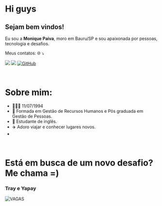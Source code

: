 # Hi guys

## Sejam bem vindos!
<p align="left">
  Eu sou a <b>Monique Paiva</b>, moro em Bauru/SP e sou apaixonada por pessoas, tecnologia e desafios.

</p>
<p align="left"> Meus contatos: 🌐 ⤵ </p>

<a href="mailto:paivamooh@gmail.com" alt="Gmail"><img src="https://img.shields.io/badge/-Gmail-FF0000?style=flat-square&labelColor=FF0000&logo=gmail&logoColor=white&link=mailto:paivamooh@gmail.com" /></a>
<a href="https://www.linkedin.com/in/moniquepaiva/" alt="Linkedin"><img src="https://img.shields.io/badge/-Linkedin-0e76a8?style=flat-square&logo=Linkedin&logoColor=white&link=https://www.linkedin.com/in/moniquepaiva/" /></a>
[![GitHub](https://img.shields.io/badge/Github-100000?style=flat-square&logo=github&logoColor=white)](https://github.com/MoniquePaiva)

<br>

# Sobre mim:

- 💁🏻‍♀️ 11/07/1994
- 🏫 Formada em Gestão de Recursos Humanos e Pós graduada em Gestão de Pessoas.
- 💬 Estudante de inglês.
- ✈️ Adoro viajar e conhecer lugares novos.
- 

 
<br>

# Está em busca de um novo desafio? Me chama =)

### Tray e Yapay

![VAGAS](https://jobs.kenoby.com/locaweb)
